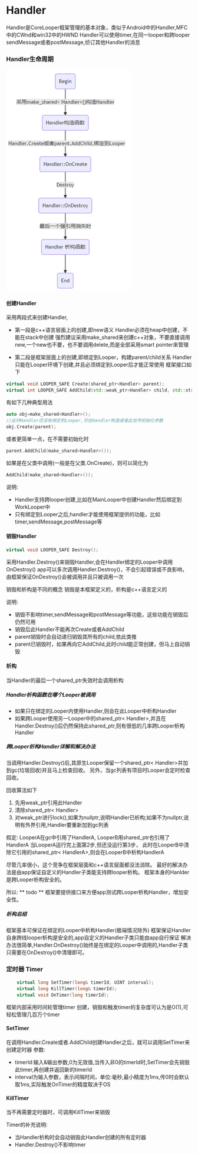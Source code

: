 # Handler
Handler是CoreLooper框架管理的基本对象，类似于Android中的Handler,MFC中的CWnd和win32中的HWND
Handler可以使用timer,在同一looper和跨looper sendMessage或者postMessage,侦订其他Handler的消息

### Handler生命周期

![img](images/handler.lifecycle.png)

[//]: # ()
[//]: # (<div style='display: none'>)
[//]: # (图片生成方法:)
[//]: # (https://mermaidjs.github.io/mermaid-live-editor)

#### 创建Handler
采用两段式来创建Handler,
- 第一段是c++语言层面上的创建,即new语义
  Handler必须在heap中创建，不能在stack中创建
  强烈建议采用make_shared来创建c++对象，不要直接调用new,一个new也不要，也不要调用delete,而是全部采用smart pointer来管理

- 第二段是框架层面上的创建,即绑定到Looper，构建parent/child关系
 Handler只能在Looper环境下创建,并且必须绑定到Looper后才能正常使用
框架接口如下
```cpp
virtual void LOOPER_SAFE Create(shared_ptr<Handler> parent);
virtual int LOOPER_SAFE AddChild(std::weak_ptr<Handler> child, std::string name = "");
```
有如下几种典型用法
```cpp
auto obj=make_shared<Handler>();
//此时Handler还没有绑定到Looper,可在Handler构造或者此处传初始化参数
obj.Create(parent);
```
或者更简单一点，在不需要初始化时
```cpp
parent.AddChild(make_shared<Handler>());
```
如果是在父类中调用(一般是在父类.OnCreate)，则可以简化为
```cpp
AddChild(make_shared<Handler>());
```
说明:
- Handler支持跨looper创建,比如在MainLooper中创建Handler然后绑定到WorkLooper中
- 只有绑定到Looper之后,handler才能使用框架提供的功能，比如timer,sendMessage,postMessage等


#### 销毁Handler
```cpp
virtual void LOOPER_SAFE Destroy();
```
采用Handler.Destroy()来销毁Handler,会在Handler绑定的Looper中调用OnDestroy()
app可以多次调用Handler.Destroy()，不会引起错误或不良影响，由框架保证OnDestroy()会被调用并且只被调用一次

销毁和析构是不同的概念
销毁是本框架定义的，析构是c++语言定义的

说明:
- 销毁不影响timer,sendMessage和postMessage等功能，这些功能在销毁后仍然可用
- 销毁后此Handler不能再次Create或者AddChild
- parent销毁时会自动递归销毁其所有的child,依此类推
- parent已销毁时，如果再向它AddChild,此时child能正常创建，但马上自动销毁

#### 析构
当Handler的最后一个shared_ptr失效时会调用析构

##### Handler析构函数在哪个Looper被调用
- 如果只在绑定的Looper内使用Handler,则会在此Looper中析构Handler
- 如果跨Looper使用另一Looper中的shared_ptr< Handler>,并且在Handler.Destroy()后仍然保持此shared_ptr,则有很低的几率跨Looper析构Handler
##### 跨Looper析构Handler详解和解决办法
当调用Handler.Destroy()后,其原生Looper保留一个shared_ptr< Handler>并加到gc(垃圾回收)并且马上检查回收。
另外，当gc列表有项目时Looper会定时检查回收。

回收算法如下
1. 先用weak_ptr引用此Handler
2. 清除shared_ptr< Handler>
3. 对weak_ptr进行lock(),如果为nullptr,说明Handler已析构;如果不为nullptr,说明有外界引用,Handler要重新加到gc列表

假定:
LooperA在gc中引用了HandlerA,
 LooperB用shared_ptr也引用了HandlerA
当LooperA运行完上面第2步,但还没运行第3步，
此时在LooperB中清除它引用的shared_ptr< HandlerA>,则会在LooperB中析构HandlerA

尽管几率很小，这个竞争在框架层面和c++语言层面都没法消除。
最好的解决办法是由app保证自定义的Handler子类能支持跨looper析构。
框架本身的Hanlder是跨Looper析构安全的。

 所以: ** todo ** 框架要提供接口来方便app测试跨Looper析构Handler，增加安全性。

#####  析构总结
框架基本可保证在绑定的Looper中析构Handler(极端情况除外)
框架保证Handler自身跨线looper析构是安全的,app自定义的Handler子类只能由app自行保证
解决办法很简单,Handler.OnDestroy()始终是在绑定的Looper中调用的,Handler子类只需要在OnDestroy()中清理即可。



### 定时器 Timer
``` cpp
	virtual long SetTimer(long& timerId, UINT interval);
	virtual long KillTimer(long& timerId);
	virtual void OnTimer(long timerId);
```

框架内部采用时间轮管理timer
创建，销毁和触发timer的复杂度可认为是O(1),可轻松管理几百万个timer

#### SetTimer
在调用Handler.Create或者.AddChild创建Handler之后，就可以调用SetTimer来创建定时器
参数:
- timerId:输入&输出参数,0为无效值,当传入非0的timerId时,SetTimer会先销毁此timer,再创建并返回新的timerId
- interval为输入参数，表示间隔时间，单位:毫秒,最小精度为1ms,传0时会默认取1ms,实际触发OnTimer的精度取决于OS

#### KillTimer
当不再需要定时器时，可调用KillTimer来销毁

Timer的补充说明:
- 当Handler析构时会自动销毁此Handler创建的所有定时器
- Handler.Destroy()不影响timer

